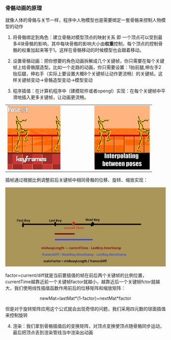 ### 骨骼动画的原理

就像人体的骨骼与关节一样，程序中人物模型也是需要绑定一套骨骼来控制人物模型的动作

1. 将骨骼绑定到角色：建立骨骼对模型顶点的映射关系 即 一个顶点可以受到最多4块骨骼的影响，其中每块骨骼的影响大小由**权重**控制，每个顶点的控制骨骼的权重加起来等于1。这样在骨骼移动的时候模型也会跟着移动。

2. 设置骨骼动画：把你想要的角色动画拆解成几个关键帧，你只需要在每个关键帧上给骨骼摆造型。比如一个走路的动画，你只需要设置：1抬前腿,伸左手2抬后腿，伸右手（实际上要设置大概8个关键帧让动作更流畅）的关键帧。这样关键帧变动->骨骼造型变动->模型变动

3. 程序插值：在计算机程序中（建模软件或者opengl）实现：在每个关键帧中平滑地插入更多关键帧，让动画更流畅。

<table align="center">
  <tr>
    <td style="padding-right:100px;">
      <img src="tutorial.assets/poses.gif" style="height:200px;">
    </td>
    <td>
      <img src="tutorial.assets/interpolating.gif" style="height:200px;">
    </td>
  </tr>
</table>

插帧通过根据比例调整前后关键帧中相同骨骼的位移、旋转、缩放实现：

<div align="center">
    <img src="tutorial.assets/scale_factor.png" alt="img">
</div>

factor=current/diff就是当前要插值的帧在前后两个关键帧的比例位置，currentTime越靠近前一个关键帧factor就越小，越靠近后一个关键帧fctor就越大，我们使用线性插值函数作用前后的位移矩阵和缩放矩阵：

<p align="center"> newMat=lastMat*(1-factor)+nextMat*factor</p>

但是对于旋转矩阵应用这个公式就会出现奇怪的问题，我们采用四元数的球面插值来控制旋转

4. 渲染：我们拿到骨骼插值后的变换矩阵，对顶点变换使顶点随骨骼同步运动，最后把顶点丢到渲染管线当中渲染出动画